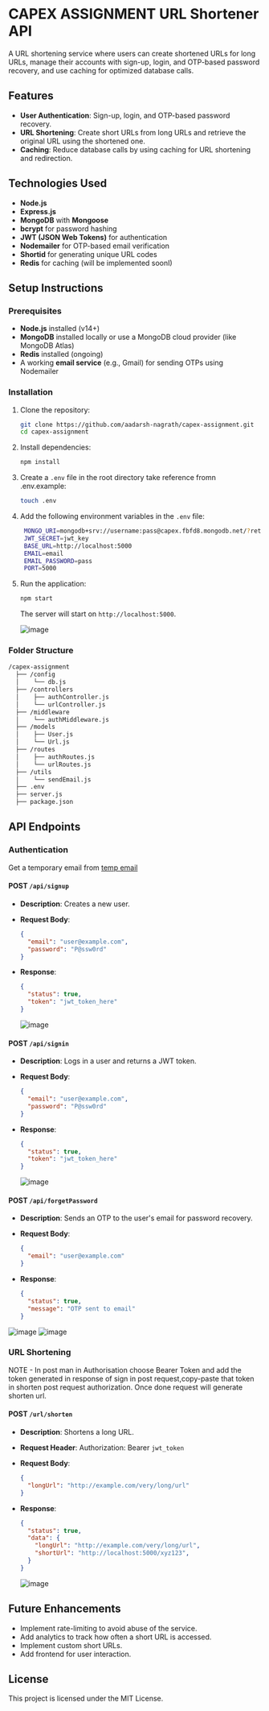 # CAPEX ASSIGNMENT URL Shortener API

A URL shortening service where users can create shortened URLs for long URLs, manage their accounts with sign-up, login, and OTP-based password recovery, and use caching for optimized database calls.

## Features

- **User Authentication**: Sign-up, login, and OTP-based password recovery.
- **URL Shortening**: Create short URLs from long URLs and retrieve the original URL using the shortened one.
- **Caching**: Reduce database calls by using caching for URL shortening and redirection.

## Technologies Used

- **Node.js**
- **Express.js**
- **MongoDB** with **Mongoose**
- **bcrypt** for password hashing
- **JWT (JSON Web Tokens)** for authentication
- **Nodemailer** for OTP-based email verification
- **Shortid** for generating unique URL codes
- **Redis** for caching (will be implemented soonI)

## Setup Instructions

### Prerequisites

- **Node.js** installed (v14+)
- **MongoDB** installed locally or use a MongoDB cloud provider (like MongoDB Atlas)
- **Redis** installed (ongoing)
- A working **email service** (e.g., Gmail) for sending OTPs using Nodemailer

### Installation

1. Clone the repository:

   ```bash
   git clone https://github.com/aadarsh-nagrath/capex-assignment.git
   cd capex-assignment
   ```

2. Install dependencies:

   ```bash
   npm install
   ```

3. Create a `.env` file in the root directory take reference fromn .env.example:

   ```bash
   touch .env
   ```

4. Add the following environment variables in the `.env` file:

   ```bash
    MONGO_URI=mongodb+srv://username:pass@capex.fbfd8.mongodb.net/?retryWrites=true&w=majority&appName=Capex
    JWT_SECRET=jwt_key
    BASE_URL=http://localhost:5000
    EMAIL=email
    EMAIL_PASSWORD=pass
    PORT=5000
   ```


5. Run the application:

   ```bash
   npm start
   ```

   The server will start on `http://localhost:5000`.

   ![image](https://github.com/user-attachments/assets/211421ce-8f13-4380-963e-183dd0dff5c6)


### Folder Structure

```bash
/capex-assignment
  ├── /config
  │    └── db.js                
  ├── /controllers
  │    ├── authController.js     
  │    └── urlController.js      
  ├── /middleware
  │    └── authMiddleware.js    
  ├── /models
  │    ├── User.js              
  │    └── Url.js                
  ├── /routes
  │    ├── authRoutes.js        
  │    └── urlRoutes.js          
  ├── /utils
  │    └── sendEmail.js         
  ├── .env                      
  ├── server.js                  
  ├── package.json               
```

## API Endpoints

### Authentication

Get a temporary email from [temp email](https://temp-mail.org/en/view/66faae0c418827001935386e) 

#### POST `/api/signup`

- **Description**: Creates a new user.
- **Request Body**:

  ```json
  {
    "email": "user@example.com",
    "password": "P@ssw0rd"
  }
  ```

- **Response**:

  ```json
  {
    "status": true,
    "token": "jwt_token_here"
  }
  ```
  ![image](https://github.com/user-attachments/assets/825fafce-a6a8-464a-94f8-73259b94a194)


#### POST `/api/signin`

- **Description**: Logs in a user and returns a JWT token.
- **Request Body**:

  ```json
  {
    "email": "user@example.com",
    "password": "P@ssw0rd"
  }
  ```

- **Response**:

  ```json
  {
    "status": true,
    "token": "jwt_token_here"
  }
  ```
  ![image](https://github.com/user-attachments/assets/6ad6c399-8f6b-4281-9009-114d89e93d2b)


#### POST `/api/forgetPassword`

- **Description**: Sends an OTP to the user's email for password recovery.
- **Request Body**:

  ```json
  {
    "email": "user@example.com"
  }
  ```

- **Response**:

  ```json
  {
    "status": true,
    "message": "OTP sent to email"
  }
  ```
![image](https://github.com/user-attachments/assets/65696d58-f7d8-4fbe-9f27-d01157d6eeb7)
![image](https://github.com/user-attachments/assets/219bf1d6-be1d-4bdd-bc3a-54c77cf8adb2)


### URL Shortening

NOTE - In post man in Authorisation choose Bearer Token and add the token generated in response of sign in post request,copy-paste that token in shorten post request authorization. Once done request will generate shorten url.

#### POST `/url/shorten`

- **Description**: Shortens a long URL.
- **Request Header**: Authorization: Bearer `jwt_token`
- **Request Body**:

  ```json
  {
    "longUrl": "http://example.com/very/long/url"
  }
  ```

- **Response**:

  ```json
  {
    "status": true,
    "data": {
      "longUrl": "http://example.com/very/long/url",
      "shortUrl": "http://localhost:5000/xyz123",
    }
  }
  ```
  ![image](https://github.com/user-attachments/assets/086debb1-f507-4587-b44e-18227524cd31)


## Future Enhancements

- Implement rate-limiting to avoid abuse of the service.
- Add analytics to track how often a short URL is accessed.
- Implement custom short URLs.
- Add frontend for user interaction.

## License

This project is licensed under the MIT License.
